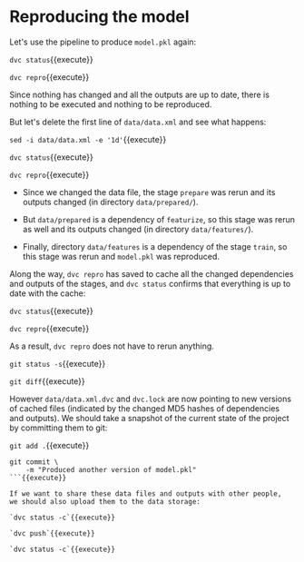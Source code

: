# Reproducing the model

Let's use the pipeline to produce `model.pkl` again:

`dvc status`{{execute}}

`dvc repro`{{execute}}

Since nothing has changed and all the outputs are up to date, there is
nothing to be executed and nothing to be reproduced.

But let's delete the first line of `data/data.xml` and see what
happens:

`sed -i data/data.xml -e '1d'`{{execute}}

`dvc status`{{execute}}

`dvc repro`{{execute}}

- Since we changed the data file, the stage `prepare` was rerun
  and its outputs changed (in directory `data/prepared/`).

- But `data/prepared` is a dependency of `featurize`, so this
  stage was rerun as well and its outputs changed (in directory
  `data/features/`).

- Finally, directory `data/features` is a dependency of the stage
  `train`, so this stage was rerun and `model.pkl` was reproduced.

Along the way, `dvc repro` has saved to cache all the changed
dependencies and outputs of the stages, and `dvc status` confirms
that everything is up to date with the cache:

`dvc status`{{execute}}

`dvc repro`{{execute}}

As a result, `dvc repro` does not have to rerun anything.

`git status -s`{{execute}}

`git diff`{{execute}}

However `data/data.xml.dvc` and `dvc.lock` are now pointing to new versions of
cached files (indicated by the changed MD5 hashes of dependencies and
outputs). We should take a snapshot of the current state of the
project by committing them to git:

`git add .`{{execute}}

```
git commit \
    -m "Produced another version of model.pkl"
```{{execute}}

If we want to share these data files and outputs with other people,
we should also upload them to the data storage:

`dvc status -c`{{execute}}

`dvc push`{{execute}}

`dvc status -c`{{execute}}

